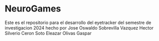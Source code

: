 # NeuroGames

Este es el repositorio para el desarrollo del eyetracker del semestre de investigacion 2024 hecho por 
Jose Oswaldo Sobrevilla Vazquez 
Hector Silverio Ceron Soto
Eleazar Olivas Gaspar
